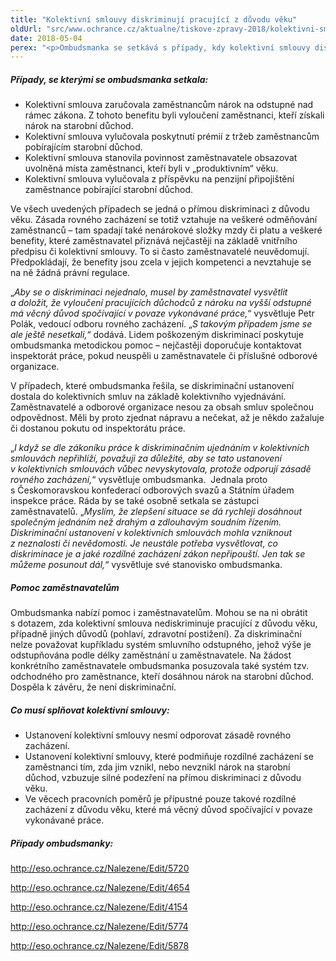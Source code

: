 ```yaml
---
title: "Kolektivní smlouvy diskriminují pracující z důvodu věku"
oldUrl: "src/www.ochrance.cz/aktualne/tiskove-zpravy-2018/kolektivni-smlouvy-diskriminuji-pracujici-z-duvodu-veku"
date: 2018-05-04
perex: "<p>Ombudsmanka se setkává s případy, kdy kolektivní smlouvy diskriminují pracující z důvodu věku. Obvykle se jedná o situace, kdy je se zaměstnanci zacházeno rozdílně, protože získali nárok na starobní důchod. V této situaci pak přicházejí o benefity, které jsou poskytovány jejich mladším spolupracovníkům. Pokud však takové zacházení nemá věcný důvod spočívající v povaze vykonávané práce, jedná se o přímou diskriminaci z důvodu věku. Lidé se mohou obrátit na soud či inspekci práce.</p>"
---
```


<!-- imported from the old website -->

<h5>Případy, se kterými se ombudsmanka setkala:</h5> <p></p><ul><li>Kolektivní smlouva zaručovala zaměstnancům nárok na odstupné nad rámec zákona. Z tohoto benefitu byli vyloučení zaměstnanci, kteří získali nárok na starobní důchod.</li><li>Kolektivní smlouva vylučovala poskytnutí prémií z tržeb zaměstnancům pobírajícím starobní důchod.</li><li>Kolektivní smlouva stanovila povinnost zaměstnavatele obsazovat uvolněná místa zaměstnanci, kteří byli v „produktivním“ věku.</li><li>Kolektivní smlouva vylučovala z příspěvku na penzijní připojištění zaměstnance pobírající starobní důchod.</li></ul><p></p> <p>Ve všech uvedených případech se jedná o přímou diskriminaci z důvodu věku. Zásada rovného zacházení se totiž vztahuje na veškeré odměňování zaměstnanců – tam spadají také nenárokové složky mzdy či platu a veškeré benefity, které zaměstnavatel přiznává nejčastěji na základě vnitřního předpisu či kolektivní smlouvy. To si často zaměstnavatelé neuvědomují. Předpokládají, že benefity jsou zcela v jejich kompetenci a nevztahuje se na ně žádná právní regulace.</p> <p>„<i>Aby se o diskriminaci nejednalo, musel by zaměstnavatel vysvětlit a doložit, že vyloučení pracujících důchodců z nároku na vyšší odstupné má věcný důvod spočívající v povaze vykonávané práce,</i>“ vysvětluje Petr Polák, vedoucí odboru rovného zacházení. „<i>S takovým případem jsme se ale ještě nesetkali,</i>“ dodává. Lidem poškozeným diskriminací poskytuje ombudsmanka metodickou pomoc – nejčastěji doporučuje kontaktovat inspektorát práce, pokud neuspěli u zaměstnavatele či příslušné odborové organizace.</p> <p>V případech, které ombudsmanka řešila, se diskriminační ustanovení dostala do kolektivních smluv na základě kolektivního vyjednávání. Zaměstnavatelé a odborové organizace nesou za obsah smluv společnou odpovědnost. Měli by proto zjednat nápravu a nečekat, až je někdo zažaluje či dostanou pokutu od inspektorátu práce. </p> <p>„<i>I když se dle zákoníku práce k diskriminačním ujednáním v kolektivních smlouvách nepřihlíží, považuji za důležité, aby se tato ustanovení v kolektivních smlouvách vůbec nevyskytovala, protože odporují zásadě rovného zacházení,</i>“ vysvětluje ombudsmanka.  Jednala proto s Českomoravskou konfederací odborových svazů a Státním úřadem inspekce práce. Ráda by se také osobně setkala se zástupci zaměstnavatelů. „<i>Myslím, že zlepšení situace se dá rychleji dosáhnout společným jednáním než drahým a zdlouhavým soudním řízením. Diskriminační ustanovení v kolektivních smlouvách mohla vzniknout z neznalosti či nevědomosti. Je neustále potřeba vysvětlovat, co diskriminace je a jaké rozdílné zacházení zákon nepřipouští. Jen tak se můžeme posunout dál,</i>“ vysvětluje své stanovisko ombudsmanka.</p> <h5>Pomoc zaměstnavatelům</h5> <p>Ombudsmanka nabízí pomoc i zaměstnavatelům. Mohou se na ni obrátit s dotazem, zda kolektivní smlouva nediskriminuje pracující z důvodu věku, případně jiných důvodů (pohlaví, zdravotní postižení). Za diskriminační nelze považovat kupříkladu systém smluvního odstupného, jehož výše je odstupňována podle délky zaměstnání u zaměstnavatele. Na žádost konkrétního zaměstnavatele ombudsmanka posuzovala také systém tzv. odchodného pro zaměstnance, kteří dosáhnou nárok na starobní důchod. Dospěla k závěru, že není diskriminační.</p> <h5>Co musí splňovat kolektivní smlouvy:</h5> <p></p><ul><li>Ustanovení kolektivní smlouvy nesmí odporovat zásadě rovného zacházení.</li><li>Ustanovení kolektivní smlouvy, které podmiňuje rozdílné zacházení se zaměstnanci tím, zda jim vznikl, nebo nevznikl nárok na starobní důchod, vzbuzuje silné podezření na přímou diskriminaci z důvodu věku.</li><li>Ve věcech pracovních poměrů je přípustné pouze takové rozdílné zacházení z důvodu věku, které má věcný důvod spočívající v povaze vykonávané práce.</li></ul> <h5>Případy ombudsmanky:</h5> <p><a title="Otevření do nového okna" href="http://eso.ochrance.cz/Nalezene/Edit/5720" target="_blank">http://eso.ochrance.cz/Nalezene/Edit/5720</a> <img alt="" src="https://www.ochrance.cz/typo3/ext/od_linkdesc/icons/external.gif" class="od_linkdesc_icon_external" /></p> <p><a title="Otevření do nového okna" href="http://eso.ochrance.cz/Nalezene/Edit/4654" target="_blank">http://eso.ochrance.cz/Nalezene/Edit/4654</a> <img alt="" src="https://www.ochrance.cz/typo3/ext/od_linkdesc/icons/external.gif" class="od_linkdesc_icon_external" /></p> <p><a title="Otevření do nového okna" href="http://eso.ochrance.cz/Nalezene/Edit/4154" target="_blank">http://eso.ochrance.cz/Nalezene/Edit/4154</a> <img alt="" src="https://www.ochrance.cz/typo3/ext/od_linkdesc/icons/external.gif" class="od_linkdesc_icon_external" /></p> <p><a title="Otevření do nového okna" href="http://eso.ochrance.cz/Nalezene/Edit/5774" target="_blank">http://eso.ochrance.cz/Nalezene/Edit/5774</a> <img alt="" src="https://www.ochrance.cz/typo3/ext/od_linkdesc/icons/external.gif" class="od_linkdesc_icon_external" /></p> <p><a title="Otevření do nového okna" href="http://eso.ochrance.cz/Nalezene/Edit/5878" target="_blank">http://eso.ochrance.cz/Nalezene/Edit/5878</a> <img alt="" src="https://www.ochrance.cz/typo3/ext/od_linkdesc/icons/external.gif" class="od_linkdesc_icon_external" /></p><br />
